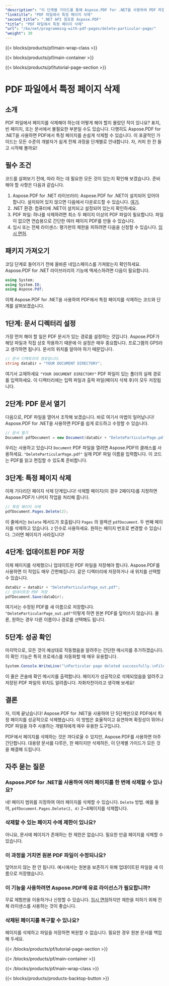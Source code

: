```yaml
---
"description": "이 단계별 가이드를 통해 Aspose.PDF for .NET을 사용하여 PDF 파일에서 특정 페이지를 삭제하는 방법을 알아보세요."
"linktitle": "PDF 파일에서 특정 페이지 삭제"
"second_title": ".NET API 참조용 Aspose.PDF"
"title": "PDF 파일에서 특정 페이지 삭제"
"url": "/ko/net/programming-with-pdf-pages/delete-particular-page/"
"weight": 30
---
```


{{< blocks/products/pf/main-wrap-class >}}

{{< blocks/products/pf/main-container >}}

{{< blocks/products/pf/tutorial-page-section >}}

# PDF 파일에서 특정 페이지 삭제

## 소개

PDF 파일에서 페이지를 삭제해야 하는데 어떻게 해야 할지 몰랐던 적이 있나요? 표지, 빈 페이지, 또는 문서에서 불필요한 부분일 수도 있습니다. 다행히도 Aspose.PDF for .NET을 사용하면 PDF에서 특정 페이지를 손쉽게 삭제할 수 있습니다. 이 포괄적인 가이드는 모든 수준의 개발자가 쉽게 전체 과정을 단계별로 안내합니다. 자, 커피 한 잔 들고 시작해 볼까요!

## 필수 조건

코드를 살펴보기 전에, 따라 하는 데 필요한 모든 것이 있는지 확인해 보겠습니다. 준비해야 할 사항은 다음과 같습니다.

1. Aspose.PDF for .NET 라이브러리: Aspose.PDF for .NET이 설치되어 있어야 합니다. 설치되어 있지 않으면 다음에서 다운로드할 수 있습니다. [여기](https://releases.aspose.com/pdf/net/).
2. .NET 환경: 컴퓨터에 .NET이 설치되고 설정되어 있는지 확인하세요.
3. PDF 파일: 하나를 삭제하려면 최소 두 페이지 이상의 PDF 파일이 필요합니다. 파일이 없으면 연습용으로 간단한 여러 페이지 PDF를 만들 수 있습니다.
4. 임시 또는 전체 라이센스: 평가판의 제한을 피하려면 다음을 신청할 수 있습니다. [임시 면허](https://purchase.aspose.com/temporary-license/).

## 패키지 가져오기

코딩 단계로 들어가기 전에 올바른 네임스페이스를 가져왔는지 확인하세요. Aspose.PDF for .NET 라이브러리의 기능에 액세스하려면 다음이 필요합니다.

```csharp
using System;
using System.IO;
using Aspose.Pdf;
```

이제 Aspose.PDF for .NET을 사용하여 PDF에서 특정 페이지를 삭제하는 코드와 단계를 살펴보겠습니다.

## 1단계: 문서 디렉터리 설정

가장 먼저 해야 할 일은 PDF 문서가 있는 경로를 설정하는 것입니다. Aspose.PDF가 해당 파일과 직접 상호 작용하기 때문에 이 설정은 매우 중요합니다. 프로그램의 GPS라고 생각하면 됩니다. 문서의 위치를 알아야 하기 때문입니다.

```csharp
// 문서 디렉토리의 경로입니다.
string dataDir = "YOUR DOCUMENT DIRECTORY";
```

여기서 교체하세요 `"YOUR DOCUMENT DIRECTORY"` PDF 파일이 있는 폴더의 실제 경로를 입력하세요. 이 디렉터리에는 입력 파일과 출력 파일(페이지 삭제 후)이 모두 저장됩니다.

## 2단계: PDF 문서 열기

다음으로, PDF 파일을 열어서 조작해 보겠습니다. 바로 여기서 마법이 일어납니다! Aspose.PDF for .NET을 사용하면 PDF를 쉽게 로드하고 수정할 수 있습니다.

```csharp
// 문서 열기
Document pdfDocument = new Document(dataDir + "DeleteParticularPage.pdf");
```


우리는 사용하고 있습니다 `Document` PDF 파일을 열려면 Aspose.PDF의 클래스를 사용하세요. `"DeleteParticularPage.pdf"` 실제 PDF 파일 이름을 입력합니다. 이 코드는 PDF를 읽고 편집할 수 있도록 준비합니다.

## 3단계: 특정 페이지 삭제

이제 기다리던 페이지 삭제 단계입니다! 삭제할 페이지(이 경우 2페이지)를 지정하면 Aspose.PDF가 나머지 작업을 처리해 줍니다.

```csharp
// 특정 페이지 삭제
pdfDocument.Pages.Delete(2);
```


이 줄에서는 `Delete` 메서드가 호출됩니다 `Pages` 의 컬렉션 `pdfDocument`. 두 번째 페이지를 삭제하고 있습니다. `2` 인수로 사용하세요. 원하는 페이지 번호로 변경할 수 있습니다. 그러면 페이지가 사라집니다!

## 4단계: 업데이트된 PDF 저장

이제 페이지를 삭제했으니 업데이트된 PDF 파일을 저장해야 합니다. Aspose.PDF를 사용하면 이 작업도 매우 간편해집니다. 같은 디렉터리에 저장하거나 새 위치를 선택할 수 있습니다.

```csharp
dataDir = dataDir + "DeleteParticularPage_out.pdf";
// 업데이트된 PDF 저장
pdfDocument.Save(dataDir);
```


여기서는 수정된 PDF를 새 이름으로 저장합니다. `"DeleteParticularPage_out.pdf"`이렇게 하면 원본 PDF를 덮어쓰지 않습니다. 물론, 원하는 경우 다른 이름이나 경로를 선택해도 됩니다.

## 5단계: 성공 확인

마지막으로, 모든 것이 예상대로 작동했음을 알려주는 간단한 메시지를 추가하겠습니다. 이 확인 기능은 특히 프로세스를 자동화할 때 매우 유용합니다.

```csharp
System.Console.WriteLine("\nParticular page deleted successfully.\nFile saved at " + dataDir);
```


이 줄은 콘솔에 확인 메시지를 출력합니다. 페이지가 성공적으로 삭제되었음을 알려주고 저장된 PDF 파일의 위치도 알려줍니다. 자화자찬이라고 생각해 보세요!

## 결론

자, 이제 끝났습니다! Aspose.PDF for .NET을 사용하여 단 5단계만으로 PDF에서 특정 페이지를 성공적으로 삭제했습니다. 이 방법은 효율적이고 유연하며 확장성이 뛰어나 PDF 파일을 자주 사용하는 개발자에게 매우 유용한 도구입니다.

PDF에서 페이지를 삭제하는 것은 까다로울 수 있지만, Aspose.PDF를 사용하면 아주 간단합니다. 대용량 문서를 다루든, 한 페이지만 삭제하든, 이 단계별 가이드가 모든 것을 해결해 드립니다.

## 자주 묻는 질문

### Aspose.PDF for .NET을 사용하여 여러 페이지를 한 번에 삭제할 수 있나요?
네! 페이지 범위를 지정하여 여러 페이지를 삭제할 수 있습니다. `Delete` 방법. 예를 들어, `pdfDocument.Pages.Delete(2, 4)` 2~4페이지를 삭제합니다.

### 삭제할 수 있는 페이지 수에 제한이 있나요?
아니요, 문서에 페이지가 존재하는 한 제한은 없습니다. 필요한 만큼 페이지를 삭제할 수 있습니다.

### 이 과정을 거치면 원본 PDF 파일이 수정되나요?
덮어쓰지 않는 한 안 됩니다. 예시에서는 원본을 보존하기 위해 업데이트된 파일을 새 이름으로 저장했습니다.

### 이 기능을 사용하려면 Aspose.PDF에 유료 라이선스가 필요합니까?
무료 체험판을 이용하거나 신청할 수 있습니다. [임시 면허](https://purchase.aspose.com/temporary-license/)하지만 제한을 피하기 위해 전체 라이센스를 사용하는 것이 좋습니다.

### 삭제된 페이지를 복구할 수 있나요?
페이지를 삭제하고 파일을 저장하면 복원할 수 없습니다. 필요한 경우 원본 문서를 백업해 두세요.

{{< /blocks/products/pf/tutorial-page-section >}}

{{< /blocks/products/pf/main-container >}}

{{< /blocks/products/pf/main-wrap-class >}}

{{< blocks/products/products-backtop-button >}}